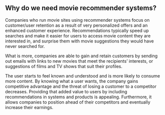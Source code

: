 ## Why do we need movie recommender systems?
Companies who run movie sites using recommender systems focus on customer/user retention as a result of very personalized offers and an enhanced customer experience.
Recommendations typically speed up searches and make it easier for users to access movie content they are interested in, and surprise them with movie suggestions they would have never searched for.

What is more, companies are able to gain and retain customers by sending out emails with links to new movies that meet the recipients’ interests, or suggestions of films and TV shows that suit their profiles.

The user starts to feel known and understood and is more likely to consume more content. By knowing what a user wants, the company gains competitive advantage and the threat of losing a customer to a competitor decreases.
Providing that added value to users by including recommendations in systems and products is appealing. Furthermore, it allows companies to position ahead of their competitors and eventually increase their earnings. 